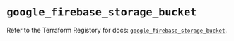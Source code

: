 # `google_firebase_storage_bucket`

Refer to the Terraform Registory for docs: [`google_firebase_storage_bucket`](https://www.terraform.io/docs/providers/google-beta/r/google_firebase_storage_bucket).
